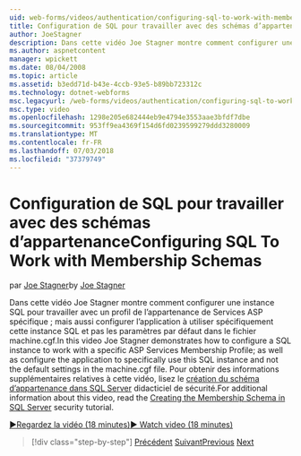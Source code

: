 ```yaml
---
uid: web-forms/videos/authentication/configuring-sql-to-work-with-membership-schemas
title: Configuration de SQL pour travailler avec des schémas d’appartenance | Microsoft Docs
author: JoeStagner
description: Dans cette vidéo Joe Stagner montre comment configurer une instance SQL pour travailler avec un profil de l’appartenance de Services ASP spécifique ; ainsi que pour configurer l’appl...
ms.author: aspnetcontent
manager: wpickett
ms.date: 08/04/2008
ms.topic: article
ms.assetid: b3edd71d-b43e-4ccb-93e5-b89bb723312c
ms.technology: dotnet-webforms
msc.legacyurl: /web-forms/videos/authentication/configuring-sql-to-work-with-membership-schemas
msc.type: video
ms.openlocfilehash: 1298e205e682444eb9e4794e3553aae3bfdf7dbe
ms.sourcegitcommit: 953ff9ea4369f154d6fd0239599279ddd3280009
ms.translationtype: MT
ms.contentlocale: fr-FR
ms.lasthandoff: 07/03/2018
ms.locfileid: "37379749"
---
```

<a name="configuring-sql-to-work-with-membership-schemas"></a><span data-ttu-id="d0942-103">Configuration de SQL pour travailler avec des schémas d’appartenance</span><span class="sxs-lookup"><span data-stu-id="d0942-103">Configuring SQL To Work with Membership Schemas</span></span>
====================
<span data-ttu-id="d0942-104">par [Joe Stagner](https://github.com/JoeStagner)</span><span class="sxs-lookup"><span data-stu-id="d0942-104">by [Joe Stagner](https://github.com/JoeStagner)</span></span>

<span data-ttu-id="d0942-105">Dans cette vidéo Joe Stagner montre comment configurer une instance SQL pour travailler avec un profil de l’appartenance de Services ASP spécifique ; mais aussi configurer l’application à utiliser spécifiquement cette instance SQL et pas les paramètres par défaut dans le fichier machine.cgf.</span><span class="sxs-lookup"><span data-stu-id="d0942-105">In this video Joe Stagner demonstrates how to configure a SQL instance to work with a specific ASP Services Membership Profile; as well as configure the application to specifically use this SQL instance and not the default settings in the machine.cgf file.</span></span> <span data-ttu-id="d0942-106">Pour obtenir des informations supplémentaires relatives à cette vidéo, lisez le [création du schéma d’appartenance dans SQL Server](../../overview/older-versions-security/membership/creating-the-membership-schema-in-sql-server-vb.md) didacticiel de sécurité.</span><span class="sxs-lookup"><span data-stu-id="d0942-106">For additional information about this video, read the [Creating the Membership Schema in SQL Server](../../overview/older-versions-security/membership/creating-the-membership-schema-in-sql-server-vb.md) security tutorial.</span></span>

[<span data-ttu-id="d0942-107">&#9654;Regardez la vidéo (18 minutes)</span><span class="sxs-lookup"><span data-stu-id="d0942-107">&#9654; Watch video (18 minutes)</span></span>](https://channel9.msdn.com/Blogs/ASP-NET-Site-Videos/configuring-sql-to-work-with-membership-schemas)

> [!div class="step-by-step"]
> <span data-ttu-id="d0942-108">[Précédent](understanding-aspnet-memberships.md)
> [Suivant](changing-membership-settings-in-the-default-membership-schema.md)</span><span class="sxs-lookup"><span data-stu-id="d0942-108">[Previous](understanding-aspnet-memberships.md)
[Next](changing-membership-settings-in-the-default-membership-schema.md)</span></span>
